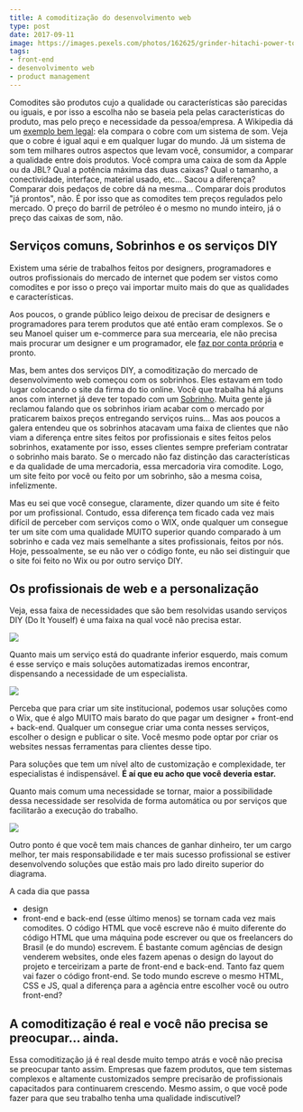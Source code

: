 ```yaml
---
title: A comoditização do desenvolvimento web
type: post
date: 2017-09-11
image: https://images.pexels.com/photos/162625/grinder-hitachi-power-tool-flexible-162625.jpeg
tags:
- front-end
- desenvolvimento web
- product management
---
```


Comodites são produtos cujo a qualidade ou características são parecidas ou iguais, e por isso a escolha não se baseia pela pelas características do produto, mas pelo preço e necessidade da pessoa/empresa. A Wikipedia dá um [exemplo bem legal](https://pt.wikipedia.org/wiki/Commodity): ela compara o cobre com um sistema de som. Veja que o cobre é igual aqui e em qualquer lugar do mundo. Já um sistema de som tem milhares outros aspectos que levam você, consumidor, a comparar a qualidade entre dois produtos. Você compra uma caixa de som da Apple ou da JBL? Qual a potência máxima das duas caixas? Qual o tamanho, a conectividade, interface, material usado, etc... Sacou a diferença? Comparar dois pedaços de cobre dá na mesma... Comparar dois produtos "já prontos", não. É por isso que as comodites tem preços regulados pelo mercado. O preço do barril de petróleo é o mesmo no mundo inteiro, já o preço das caixas de som, não.

## Serviços comuns, Sobrinhos e os serviços DIY
Existem uma série de trabalhos feitos por designers, programadores e outros profissionais do mercado de internet que podem ser vistos como comodites e por isso o preço vai importar muito mais do que as qualidades e características.
  
Aos poucos, o grande público leigo deixou de precisar de designers e programadores para terem produtos que até então eram complexos. Se o seu Manoel quiser um e-commerce para sua mercearia, ele não precisa mais procurar um designer e um programador, ele [faz por conta própria](https://tableless.com.br/wix-dev-site/) e pronto.

Mas, bem antes dos serviços DIY, a comoditização do mercado de desenvolvimento web começou com os sobrinhos. Eles estavam em todo lugar colocando o site da firma do tio online. Você que trabalha há alguns anos com internet já deve ter topado com um [Sobrinho](https://twitter.com/sobrinhoweb). Muita gente já reclamou falando que os sobrinhos iriam acabar com o mercado por praticarem baixos preços entregando serviços ruins... Mas aos poucos a galera entendeu que os sobrinhos atacavam uma faixa de clientes que não viam a diferença entre sites feitos por profissionais e sites feitos pelos sobrinhos, exatamente por isso, esses clientes sempre preferiam contratar o sobrinho mais barato. Se o mercado não faz distinção das características e da qualidade de uma mercadoria, essa mercadoria vira comodite. Logo, um site feito por você ou feito por um sobrinho, são a mesma coisa, infelizmente.

Mas eu sei que você consegue, claramente, dizer quando um site é feito por um profissional. Contudo, essa diferença tem ficado cada vez mais difícil de perceber com serviços como o WIX, onde qualquer um consegue ter um site com uma qualidade MUITO superior quando comparado à um sobrinho e cada vez mais semelhante a sites profissionais, feitos por nós. Hoje, pessoalmente, se eu não ver o código fonte, eu não sei distinguir que o site foi feito no Wix ou por outro serviço DIY.

## Os profissionais de web e a personalização
Veja, essa faixa de necessidades que são bem resolvidas usando serviços DIY (Do It Youself) é uma faixa na qual você não precisa estar.

![](https://i.imgur.com/5qq8hbg.png)

Quanto mais um serviço está do quadrante inferior esquerdo, mais comum é esse serviço e mais soluções automatizadas iremos encontrar, dispensando a necessidade de um especialista.

![](https://i.imgur.com/rCfBbhW.png)

Perceba que para criar um site institucional, podemos usar soluções como o Wix, que é algo MUITO mais barato do que pagar um designer + front-end + back-end. Qualquer um consegue criar uma conta nesses serviços, escolher o design e publicar o site. Você mesmo pode optar por criar os websites nessas ferramentas para clientes desse tipo.   

Para soluções que tem um nível alto de customização e complexidade, ter especialistas é indispensável. **É aí que eu acho que você deveria estar.**

Quanto mais comum uma necessidade se tornar, maior a possibilidade dessa necessidade ser resolvida de forma automática ou por serviços que facilitarão a execução do trabalho.

![](https://i.imgur.com/n1T1Myb.png)

Outro ponto é que você tem mais chances de ganhar dinheiro, ter um cargo melhor, ter mais responsabilidade e ter mais sucesso profissional se estiver desenvolvendo soluções que estão mais pro lado direito superior do diagrama. 

A cada dia que passa
- design
- front-end e back-end (esse último menos) se tornam cada vez mais comodites. O código HTML que você escreve não é muito diferente do código HTML que uma máquina pode escrever ou que os freelancers do Brasil (e do mundo) escrevem. É bastante comum agências de design venderem websites, onde eles fazem apenas o design do layout do projeto e terceirizam a parte de front-end e back-end. Tanto faz quem vai fazer o código front-end. Se todo mundo escreve o mesmo HTML, CSS e JS, qual a diferença para a agência entre escolher você ou outro front-end?

## A comoditização é real e você não precisa se preocupar... ainda.
Essa comoditização já é real desde muito tempo atrás e você não precisa se preocupar tanto assim. Empresas que fazem produtos, que tem sistemas complexos e altamente customizados sempre precisarão de profissionais capacitados para continuarem crescendo. Mesmo assim, o que você pode fazer para que seu trabalho tenha uma qualidade indiscutível?